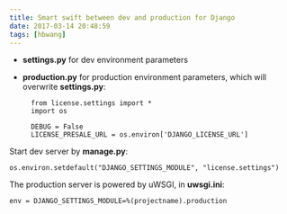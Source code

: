 ```yaml
---
title: Smart swift between dev and production for Django
date: 2017-03-14 20:48:59
tags: [hbwang]
---
```



- **settings.py** for dev environment parameters
- **production.py** for production environment parameters, which will overwrite **settings.py**:

		from license.settings import *
		import os
	
		DEBUG = False
		LICENSE_PRESALE_URL = os.environ['DJANGO_LICENSE_URL']

Start dev server by **manage.py**:

	os.environ.setdefault("DJANGO_SETTINGS_MODULE", "license.settings")

The production server is powered by uWSGI, in **uwsgi.ini**:

	env = DJANGO_SETTINGS_MODULE=%(projectname).production

